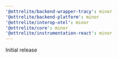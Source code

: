 ```yaml
---
'@ottrelite/backend-wrapper-tracy': minor
'@ottrelite/backend-platform': minor
'@ottrelite/interop-otel': minor
'@ottrelite/core': minor
'@ottrelite/instrumentation-react': minor
---
```


Initial release
